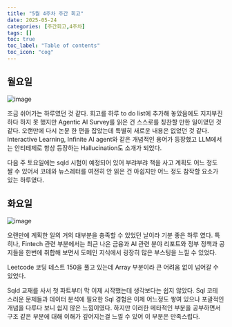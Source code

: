 ```yaml
---
title: "5월 4주차 주간 회고"
date: 2025-05-24
categories: [주간회고,4주차]
tags: []
toc: true
toc_label: "Table of contents"
toc_icon: "cog"
---
```


## 월요일
![image](https://github.com/user-attachments/assets/703f0bd8-d33e-4600-a326-31cbbfa49fb6)

조금 쉬어가는 하루였던 것 같다. 회고를 하루 to do list에 추가해 놓았음에도 지지부진 하다 하지 못 했지만 Agentic AI Survey를 읽은 건 스스로를 칭찬할 만한 일이였던 것 같다. 오랜만에 다시 논문 한 편을 잡았는데 특별히 새로운 내용은 없었던 것 같다. Interactive Learning, Infinite AI agent와 같은 개념적인 용어가 등장했고 LLM에서는 안티테제로 항상 등장하는 Hallucination도 소개가 되었다. 

다음 주 토요일에는 sqld 시험이 예정되어 있어 부랴부랴 책을 사고 계획도 어느 정도 짤 수 있어서 코테와 뉴스레터를 여전히 안 읽은 건 아쉽지만 어느 정도 참작할 요소가 있는 하루였다.

## 화요일
![image](https://github.com/user-attachments/assets/e6648f8b-2ea6-4a05-92f0-fcab6b6eb762)

오랜만에 계획한 일의 거의 대부분을 충족할 수 있었던 날이라 기분 좋은 하루 였다. 특히나, Fintech 관련 부분에서는 최근 나온 금융과 AI 관련 분야 리포트와 정부 정책과 공지들을 한번에 취합해 보면서 도메인 지식에서 굉장히 많은 부스팅을 느낄 수 있었다. 

Leetcode 코딩 테스트 150을 풀고 있는데 Array 부분이라 큰 어려움 없이 넘어갈 수 있었다. 

Sqld 교재를 사서 첫 파트부터 막 이제 시작했는데 생각보다는 쉽지 않았다. Sql 코테 스러운 문제들과 데이터 분석에 필요한 Sql 경험은 이제 어느정도 쌓여 있으나 포괄적인 개념을 다루다 보니 쉽지 않은 느낌이였다. 하지만 이러한 메타적인 부분을 공부하면서 구조 같은 부분에 대해 이해가 깊어지는걸 느낄 수 있어 이 부분은 만족스럽다.
